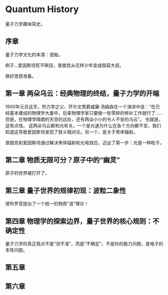 # Quantum History
量子力学趣味简史。

## 序章

量子力学文化的本源：诡秘。

例子...爱因斯坦死不瞑目，普朗克从花样少年变成毁容大叔。

做好思想准备。

## 第一章 两朵乌云：经典物理的终结，量子力学的开端

1900年元旦这天，热力学之父、开尔文男爵威廉·汤姆森在一个演讲中说：“在已经基本建成的物理学大厦中，后辈物理学家只要做一些零碎的修补工作就行了……但是，在物理学晴朗的天空的远处，还有两朵小小的令人不安的乌云”。
也就是，这有点怪。
这两朵乌云都和光有关。一个是光速为什么在各个方向都不变，我们知道这导致爱因斯坦发现了狭义相对论。另一个，是关于黑体辐射。

普朗克和爱因斯坦通过解决黑体辐射和光电效应，迈出了第一步：光是一种粒子。

## 第二章 物质无限可分？原子中的“幽灵”

原子的世界被打开了。

## 第三章 量子世界的规律初现：波粒二象性

德布罗意提出了一个统一的物质“波”理论！

## 第四章 物理学的探索边界，量子世界的核心规则：不确定性

量子力学的真正观点不是“测不准”，而是“不确定”。不是你的能力问题，是电子的本性问题。

## 第五章
## 第六章
